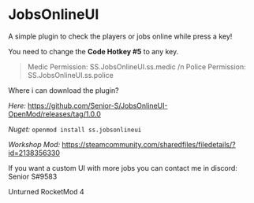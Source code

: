 # JobsOnlineUI
A simple plugin to check the players or jobs online while press a key!

You need to change the **Code Hotkey #5** to any key.

> Medic Permission: SS.JobsOnlineUI.ss.medic /n
> Police Permission: SS.JobsOnlineUI.ss.police

Where i can download the plugin?

*Here:* https://github.com/Senior-S/JobsOnlineUI-OpenMod/releases/tag/1.0.0 

*Nuget:* `openmod install ss.jobsonlineui`

*Workshop Mod:* https://steamcommunity.com/sharedfiles/filedetails/?id=2138356330

If you want a custom UI with more jobs you can contact me in discord: Senior S#9583

Unturned RocketMod 4
